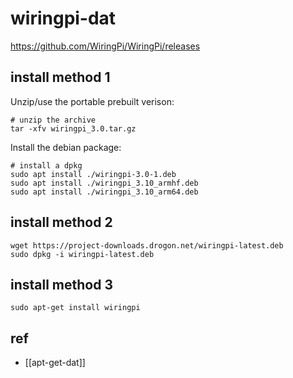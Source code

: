 
# wiringpi-dat

https://github.com/WiringPi/WiringPi/releases

## install method 1 

Unzip/use the portable prebuilt verison:

    # unzip the archive
    tar -xfv wiringpi_3.0.tar.gz

Install the debian package:

    # install a dpkg
    sudo apt install ./wiringpi-3.0-1.deb
    sudo apt install ./wiringpi_3.10_armhf.deb
    sudo apt install ./wiringpi_3.10_arm64.deb
## install method 2 

    wget https://project-downloads.drogon.net/wiringpi-latest.deb
    sudo dpkg -i wiringpi-latest.deb

## install method 3 

    sudo apt-get install wiringpi


## ref

- [[apt-get-dat]]